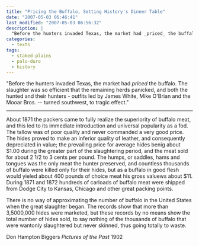 ```yaml
---
title: "Pricing the Buffalo, Setting History's Dinner Table"
date: "2007-05-03 06:46:41"
last_modified: "2007-05-03 06:56:32"
description: |
  "Before the hunters invaded Texas, the market had _priced_ the buffalo. The slaughter was so efficient that the remaining herds panicked, and both the hunted and their hunters - outfits led by James White, Mike O'Brian and the Mooar Bros. -- turned southwest, to tragic effect."
categories:
  - texts
tags:
  - staked-plains
  - palo-duro
  - history  
---
```

  "Before the hunters invaded Texas, the market had _priced_ the buffalo. The slaughter was so efficient that the remaining herds panicked, and both the hunted and their hunters - outfits led by James White, Mike O'Brian and the Mooar Bros. -- turned southwest, to tragic effect."
***

About 1871 the packers came to fully realize the superiority of buffalo meat, and this led to its immediate introduction and universal popularity as a fod. The tallow was of poor quality and never commanded a very good price. The hides proved to make an inferior quality of leather, and consequently depreciated in value; the prevailing price for average hides benig about $1.00 during the greater part of the slaughtering period, and the meat sold for about 2 1/2 to 3 cents per pound. The humps, or saddles, hams and tongues was the only meat the hunter preserved, and countless thousands of buffalo were killed only for their hides, but as a buffalo in good flesh would yieled about 400 pounds of choice meat his gross valuews about $11. During 1871 and 1872 hundreds of carloads of buffalo meat were shipped from Dodge City to Kansas, Chicago and other great packing points.

There is no way of approximating the number of buffalo in the  United States when the great slaughter began. The records show that more than 3,5000,000 hides were marketed, but these records by no means show the total number of hides sold, to say nothing of the thousands of buffalo that were wantonly slaughtered but never skinned, thus going totally to waste.

Don Hampton Biggers
_Pictures of the Past_
1902
